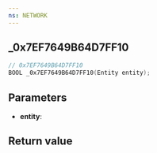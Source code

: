 ```yaml
---
ns: NETWORK
---
```

## _0x7EF7649B64D7FF10

```c
// 0x7EF7649B64D7FF10
BOOL _0x7EF7649B64D7FF10(Entity entity);
```


## Parameters
* **entity**:

## Return value
